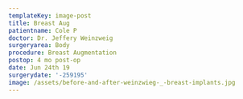 ```yaml
---
templateKey: image-post
title: Breast Aug
patientname: Cole P
doctor: Dr. Jeffery Weinzweig
surgeryarea: Body
procedure: Breast Augmentation
postop: 4 mo post-op
date: Jun 24th 19
surgerydate: '-259195'
image: /assets/before-and-after-weinzwieg-_-breast-implants.jpg
---
```


